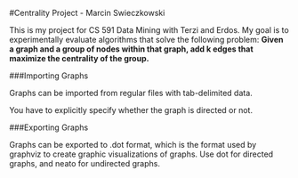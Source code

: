 #Centrality Project - Marcin Swieczkowski

This is my project for CS 591 Data Mining with Terzi and Erdos. My goal is to experimentally evaluate algorithms that solve the following problem: **Given a graph and a group of nodes within that graph, add k edges that maximize the centrality of the group.**

###Importing Graphs

Graphs can be imported from regular files with tab-delimited data.

You have to explicitly specify whether the graph is directed or not.

###Exporting Graphs

Graphs can be exported to .dot format, which is the format used by graphviz to create graphic visualizations of graphs. Use dot for directed graphs, and neato for undirected graphs.
